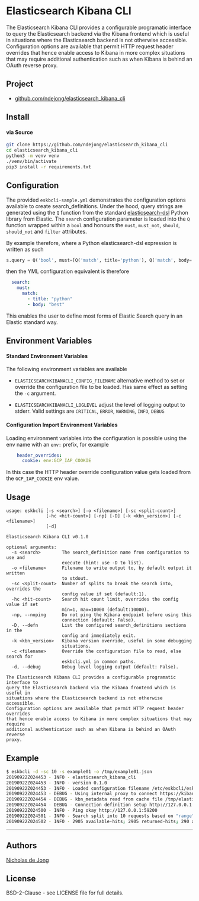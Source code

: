 # Elasticsearch Kibana CLI

The Elasticsearch Kibana CLI provides a configurable programatic interface to
query the Elasticsearch backend via the Kibana frontend which is useful in
situations where the Elasticsearch backend is not otherwise accessible.
Configuration options are available that permit HTTP request header overrides
that hence enable access to Kibana in more complex situations that may require
additional authentication such as when Kibana is behind an OAuth reverse
proxy.

## Project
* [github.com/ndejong/elasticsearch_kibana_cli](https://github.com/ndejong/elasticsearch_kibana_cli)

## Install

#### via Source
```bash
git clone https://github.com/ndejong/elasticsearch_kibana_cli
cd elasticsearch_kibana_cli
python3 -m venv venv
./venv/bin/activate
pip3 install -r requirements.txt
```

## Configuration
The provided `eskbcli-sample.yml` demonstrates the configuration options available to create 
search_definitions.  Under the hood, query strings are generated using the `Q` function from the
standard [elasticsearch-dsl](https://elasticsearch-dsl.readthedocs.io/en/latest/) Python library from 
Elastic.  The `search` configuration parameter is loaded into the `Q` function wrapped within a `bool` 
and honours the `must`, `must_not`, `should`, `should_not` and `filter` attributes.

By example therefore, where a Python elasticsearch-dsl expression is written as such
```python
s.query = Q('bool', must=[Q('match', title='python'), Q('match', body='best')])
```

then the YML configuration equivalent is therefore
```yaml
  search:
    must:
      match:
        - title: "python"
        - body: "best"
```  

This enables the user to define most forms of Elastic Search query in an Elastic standard way.

## Environment Variables

#### Standard Environment Variables
The following environment variables are available

* `ELASTICSEARCHKIBANACLI_CONFIG_FILENAME` alternative method to set or override the configuration 
   file to be loaded.  Has same effect as setting the `-c` argument.

* `ELASTICSEARCHKIBANACLI_LOGLEVEL` adjust the level of logging output to stderr.  Valid settings are
  `CRITICAL`, `ERROR`, `WARNING`, `INFO`, `DEBUG`


#### Configuration Import Environment Variables
Loading environment variables into the configuration is possible using the env name with an 
`env:` prefix, for example
```yaml
    header_overrides:
      cookie: env:GCP_IAP_COOKIE
``` 
In this case the HTTP header override configuration value gets loaded from the `GCP_IAP_COOKIE` env value.


## Usage
```
usage: eskbcli [-s <search>] [-o <filename>] [-sc <split-count>]
               [-hc <hit-count>] [-np] [-D] [-k <kbn_version>] [-c <filename>]
               [-d]

Elasticsearch Kibana CLI v0.1.0

optional arguments:
  -s <search>        The search_definition name from configuration to use and
                     execute (hint: use -D to list).
  -o <filename>      Filename to write output to, by default output it written
                     to stdout.
  -sc <split-count>  Number of splits to break the search into, overrides the
                     config value if set (default:1).
  -hc <hit-count>    Search hit count limit, overrides the config value if set
                     min=1, max=10000 (default:10000).
  -np, --noping      Do not ping the Kibana endpoint before using this
                     connection (default: False).
  -D, --defn         List the configured search_definitions sections in the
                     config and immediately exit.
  -k <kbn_version>   Kibana version override, useful in some debugging
                     situations.
  -c <filename>      Override the configuration file to read, else search for
                     eskbcli.yml in common paths.
  -d, --debug        Debug level logging output (default: False).

The Elasticsearch Kibana CLI provides a configurable programatic interface to
query the Elasticsearch backend via the Kibana frontend which is useful in
situations where the Elasticsearch backend is not otherwise accessible.
Configuration options are available that permit HTTP request header overrides
that hence enable access to Kibana in more complex situations that may require
additional authentication such as when Kibana is behind an OAuth reverse
proxy.
```

## Example

```bash
$ eskbcli -d -sc 10 -s example01 -o /tmp/example01.json
20190922Z024453 - INFO - elasticsearch_kibana_cli
20190922Z024453 - INFO - version 0.1.0
20190922Z024453 - INFO - Loaded configuration filename /etc/eskbcli/eskbcli.yml
20190922Z024453 - DEBUG - Using internal_proxy to connect https://kibana.internal
20190922Z024454 - DEBUG - kbn_metadata read from cache file /tmp/elasticsearch_kibana_cli-connection-6140f131-metadata.cache
20190922Z024454 - DEBUG - Connection definition setup http://127.0.0.1:59200
20190922Z024500 - INFO - Ping okay http://127.0.0.1:59200
20190922Z024501 - INFO - Search split into 10 requests based on "range" keyword
20190922Z024502 - INFO - 2905 available-hits; 2905 returned-hits; 290 average-hits-per-split; 10 msearch-splits
```

****

## Authors
[Nicholas de Jong](https://nicholasdejong.com)

## License
BSD-2-Clause - see LICENSE file for full details.
